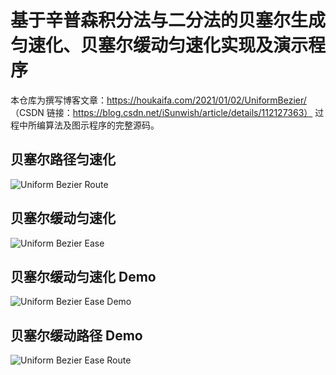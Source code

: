# 基于辛普森积分法与二分法的贝塞尔生成匀速化、贝塞尔缓动匀速化实现及演示程序
本仓库为撰写博客文章：https://houkaifa.com/2021/01/02/UniformBezier/ （CSDN 链接：https://blog.csdn.net/iSunwish/article/details/112127363） 过程中所编算法及图示程序的完整源码。
## 贝塞尔路径匀速化
![Uniform Bezier Route](https://i.loli.net/2021/01/04/rwcZmEFtoveG5hK.gif)

##  贝塞尔缓动匀速化
![Uniform Bezier Ease](https://i.loli.net/2021/01/04/NTnqdHGbY2E9tyP.gif)

## 贝塞尔缓动匀速化 Demo
![Uniform Bezier Ease Demo](https://i.loli.net/2021/01/04/JGEwkVTPCLzs679.gif)

## 贝塞尔缓动路径 Demo
![Uniform Bezier Ease Route](https://i.loli.net/2021/01/04/siEZTzDSl2jcfUw.gif)

